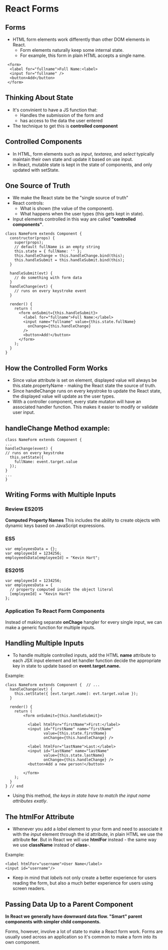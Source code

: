 # React Forms

## Forms

- HTML form elements work differently than other DOM elements in React.
  - Form elements naturally keep some internal state.
  - For example, this form in plain HTML accepts a single name.
```
 <form>
  <label for="fullname">Full Name:<label>
  <input for="fullname" />
  <button>Add</button>
 </form>
```

## Thinking About State

- It's convinient to have a JS function that:
  - Handles the submission of the form and 
  - has access to the data the user entered
- The technique to get this is **controlled component**

## Controlled Components

  - In HTML, form elements such as *input*, *textarea*, and *select* typically maintain their own state and update it based on use input.
  - in React, mutable state is kept in the state of components, and only updated with setState.
  
## One Source of Truth

- We make the React state be the "single source of truth"
- React controls:
  - What is shown (the value of the component).
  - What happens when the user types (this gets kept in state).
- Input elements controlled in this way are called **"controlled components"**.

```
class NameForm extends Component {
  constructor(props) {
    super(props);
    // default fullName is an empty string
    this.state = { fullName: '' };
    this.handleChange = this.handleChange.bind(this);
    this.handleSubmit = this.handleSubmit.bind(this);
  }

  handleSubmit(evt) {
    // do something with form data
  }
  handleChange(evt) {
    // runs on every keystroke event
  }

  render() {
    return (
      <form onSubmit={this.handleSubmit}>
        <label for="fullname">Full Name:</label>
        <input name="fullname" value={this.state.fullName}
          onChange={this.handleChange}
        />
        <button>Add!</button>
      </form>
    );
  }
}
```

## How the Controlled Form Works

- Since value attribute is set on element, displayed value will always be this.state.propertyName - making the React state the source of truth.
- Since handleChange runs on every keystroke to update the React state, the displayed value will update as the user types.
- With a controller component, every state mutaton will have an associated handler function. This makes it easier to modify or validate user input.

## handleChange Method example:

```
class NameForm extends Component {
... 
handleChange(event) {
// runs on every keystroke
  this.setState({
    fullName: event.target.value
  });
}
...
}
```

## Writing Forms with Multiple Inputs

### Review ES2015

**Computed Property Names**
This includes the ability to create objects with dynamic keys based on JavaScript expressions.
### ES5
```
var employeesData = {};
var employeeId = 1234256;
employeedsData[employeeId] = "Kevin Hart";
```
### ES2015
```
var employeeId = 1234256;
var employeesData = {
  // property computed inside the object literal
  [employeeId] = "Kevin Hart"
};
```

### Application To React Form Components
Instead of making separate **onChage** hangler for every single input, we can make a generic function for multiple inputs.

## Handling Multiple Inputs
- To handle multiple controlled inputs, add the HTML **name** attribute to each JSX input element and let handler function decide the appropriate key in state to update based on **event.target.name.**

Example:
```
class NameForm extends Component {  // ...
  handleChange(evt) {
    this.setState({ [evt.target.name]: evt.target.value });
  }

  render() {
    return (
        <form onSubmit={this.handleSubmit}>

          <label htmlFor="firstName">First:</label>
          <input id="firstName" name="firstName"
                 value={this.state.firstName}
                 onChange={this.handleChange} />

          <label htmlFor="lastName">Last:</label>
          <input id="lastName" name="lastName"
                 value={this.state.lastName}
                 onChange={this.handleChange} />
          <button>Add a new person!</button>

        </form>
    );
  }
} // end
```
- Using this method, *the keys in state have to match the input name attributes exatly*.

## The htmlFor Attribute

- Whenever you add a *label* element to your form and need to associate it with the *input* element through the id attribute, in plain HTML we use the attribute **for**. But in React we will use **htmlFor** instead - the same way we use **className** instead of **class**-.

Example:
```
<label htmlFor="username">User Name</label>
<input id="username"/>
```
- Keep in mind that *label*s not only create a better experience for users reading the form, but also a much better experience for users using screen readers.

## Passing Data Up to a Parent Component
**In React we generally have downward data flow. "Smart" parent components with simpler child components.**

Forms, however, involve a lot of state to make a React form work. Forms are usually used across an application so it's common to make a form into its own component.  


